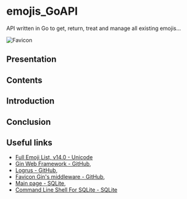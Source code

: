 # emojis_GoAPI

API written in Go to get, return, treat and manage all existing emojis...

![Favicon](./favicon.ico)

## Presentation

## Contents

## Introduction

## Conclusion

## Useful links

* [Full Emoji List, v14.0 - Unicode](https://unicode.org/emoji/charts/full-emoji-list.html)
* [Gin Web Framework - GitHub](https://github.com/gin-gonic/gin),
* [Logrus - GitHub](https://github.com/sirupsen/logrus),
* [Favicon Gin's middleware - GitHub](https://github.com/thinkerou/favicon),
* [Main page - SQLite](https://www.sqlite.org/index.html),
* [Command Line Shell For SQLite - SQLite](https://www.sqlite.org/cli.html)
